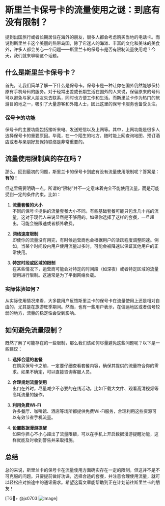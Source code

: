 # 斯里兰卡保号卡的流量使用之谜：到底有没有限制？

提到出国旅行或者长期居住在海外的朋友，很多人都会考虑购买当地的电话卡。而说到斯里兰卡这个美丽的热带岛国，除了它迷人的海滩、丰富的文化和美味的美食外，许多人都会关心一个问题——斯里兰卡的保号卡是否有限制流量使用呢？今天，我们就来聊聊这个话题。

## 什么是斯里兰卡保号卡？

首先，让我们简单了解一下什么是保号卡。保号卡是一种让你在国外仍然能够保持原有手机号码的服务。对于经常出差或长期生活在国外的人来说，保留原来的号码可以避免与家人朋友失去联系，同时也方便工作和生活。而斯里兰卡作为热门的旅游目的地之一，吸引了大量游客和外籍人士，因此这里的保号卡服务也备受关注。

### 保号卡的功能

保号卡的主要功能包括接听来电、发送短信以及上网等。其中，上网功能是很多人选择保号卡的重要原因。毕竟，在一个陌生的地方，随时能上网查询地图、预订酒店或者与亲朋好友保持联络是非常重要的。

## 流量使用限制真的存在吗？

那么，回到最初的问题，斯里兰卡的保号卡到底有没有流量使用限制呢？答案是：**有的！**

但这里需要明确一点，所谓的“限制”并不一定意味着完全不能使用流量，而是可能受到一定的条件约束。比如：

1. **流量套餐的大小**  
   不同的保号卡提供的流量套餐大小不同。有些基础套餐可能只包含几十兆的流量，这对于现代人来说显然是不够用的。如果你选择了这样的套餐，一旦超出，可能会被限速或者额外收费。

2. **网络速度限制**  
   即使你的流量没有用完，有时候运营商也会根据用户的活跃程度调整网速。例如，当某个时间段内用户使用流量过多时，可能会被降速以保证其他用户的正常使用。

3. **特定时段或区域的限制**  
   在某些情况下，运营商可能会对特定的时间段（如深夜）或者特定区域的流量使用进行限制。这通常是为了平衡网络负载。

### 实际体验如何？

从实际使用情况来看，大多数用户反馈斯里兰卡的保号卡在流量使用上还是相对自由的，尤其是在旅游旺季期间。然而，也有一些用户表示，在偏远地区或者信号较弱的地方，流量的稳定性会受到影响。

## 如何避免流量限制？

既然了解了可能存在的一些限制，那么我们该如何尽量避免这些问题呢？以下是一些建议：

1. **选择合适的套餐**  
   在购买保号卡之前，一定要仔细查看套餐内容，确保其提供的流量符合你的需求。如果不确定，可以直接咨询客服人员。

2. **合理规划流量使用**  
   出门在外时，尽量减少不必要的在线活动，比如下载大文件、观看高清视频等高耗流量的操作。

3. **利用免费Wi-Fi**  
   许多餐厅、咖啡馆、酒店等场所都提供免费Wi-Fi服务，合理利用这些资源可以有效节省手机流量。

4. **设置数据漫游提醒**  
   如果你担心不小心超出了流量限额，可以在手机上开启数据漫游提醒功能，这样就能及时收到警告并采取措施。

## 总结

总的来说，斯里兰卡的保号卡在流量使用方面确实存在一定的限制，但这并不是不可克服的问题。只要提前做好功课，选择合适的套餐，并注意合理使用流量，就可以轻松应对旅途中的通讯需求。希望这篇文章能帮助到正在计划前往斯里兰卡的朋友！

[TG💪+ @jx0703 ![Image](https://github.com/user-attachments/assets/dbca1d08-cadb-493c-b0ec-ad6f7a83f270)]